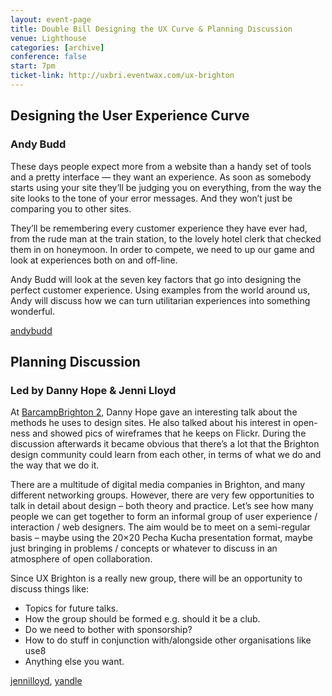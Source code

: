 ```yaml
---
layout: event-page
title: Double Bill Designing the UX Curve & Planning Discussion
venue: Lighthouse
categories: [archive]
conference: false
start: 7pm
ticket-link: http://uxbri.eventwax.com/ux-brighton
---
```


## Designing the User Experience Curve

### Andy Budd

These days people expect more from a website than a handy set of tools and a pretty interface — they want an experience. As soon as somebody starts using your site they’ll be judging you on everything, from the way the site looks to the tone of your error messages. And they won’t just be comparing you to other sites.

They’ll be remembering every customer experience they have ever had, from the rude man at the train station, to the lovely hotel clerk that checked them in on honeymoon. In order to compete, we need to up our game and look at experiences both on and off-line.

Andy Budd will look at the seven key factors that go into designing the perfect customer experience. Using examples from the world around us, Andy will discuss how we can turn utilitarian experiences into something wonderful.

[andybudd](http://twitter.com/andybudd "Andy on Twitter")

## Planning Discussion

### Led by Danny Hope & Jenni Lloyd

At [BarcampBrighton 2](http://barcamp.org/w/page/400551/BarCampBrighton2 ""), Danny Hope gave an interesting talk about the methods he uses to design sites. He also talked about his interest in open-ness and showed pics of wireframes that he keeps on Flickr. During the discussion afterwards it became obvious that there’s a lot that the Brighton design community could learn from each other, in terms of what we do and the way that we do it.

There are a multitude of digital media companies in Brighton, and many different networking groups. However, there are very few opportunities to talk in detail about design – both theory and practice. Let’s see how many people we can get together to form an informal group of user experience / interaction / web designers. The aim would be to meet on a semi-regular basis – maybe using the 20×20 Pecha Kucha presentation format, maybe just bringing in problems / concepts or whatever to discuss in an atmosphere of open collaboration.

Since UX Brighton is a really new group, there will be an opportunity to discuss things like:

- Topics for future talks.
- How the group should be formed e.g. should it be a club.
- Do we need to bother with sponsorship?
- How to do stuff in conjunction with/alongside other organisations like use8
- Anything else you want.

[jennilloyd](https://twitter.com/jennilloyd "Jenni on Twitter"), [yandle](https://twitter.com/yandle "Danny on Twitter")